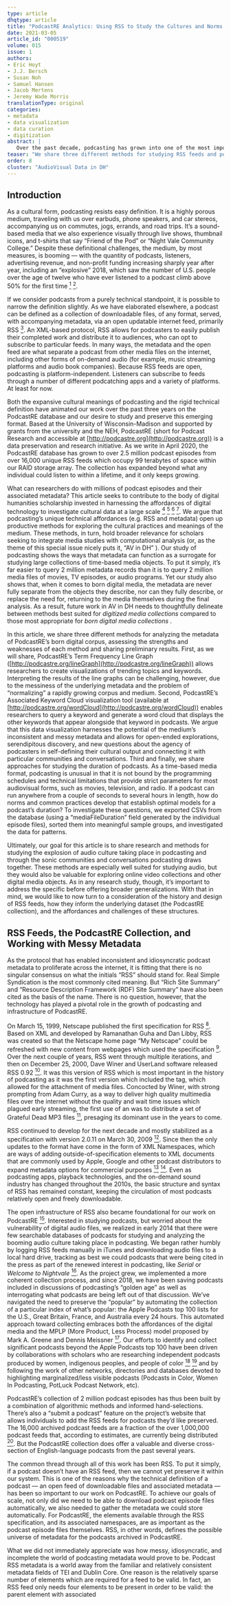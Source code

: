 ```yaml
---
type: article
dhqtype: article
title: "PodcastRE Analytics: Using RSS to Study the Cultures and Norms of Podcasting"
date: 2021-03-05
article_id: "000519"
volume: 015
issue: 1
authors:
- Eric Hoyt
- J.J. Bersch
- Susan Noh
- Samuel Hansen
- Jacob Mertens
- Jeremy Wade Morris
translationType: original
categories:
- metadata
- data visualization
- data curation
- digitization
abstract: |
   Over the past decade, podcasting has grown into one of the most important media forms in the world. This article argues that podcasting’s unique technical affordances — particularly RSS feeds and user-entered metadata — open up productive methods for exploring the cultural practices and meanings of the medium. We share three different methods for studying RSS feeds and podcast metadata: 1) visualizing how topics and keywords trend over time; 2) visualizing networks of commonly associated keywords entered by podcasters; and 3) analyzing norms and common practices for the duration of podcasts (as a time-based media format, podcasting is unusual in that it is not bound by the programming schedules and technical limitations that provide strict parameters for most audiovisual forms). The methods and preliminary results reveal how metadata can function as a surrogate for studying large collections of time-based media objects. Yet our study also shows that, when it comes to born digital media, the metadata are never fully separate from the objects they describe. We argue that future work in AV in DH needs to delineate between methods best suited for digitized media collections compared to those most appropriate for born digital media collections.
teaser: "We share three different methods for studying RSS feeds and podcast metadata: 1) visualizing how topics and keywords trend over time; 2) visualizing networks of common associated keywords entered by podcasters; and 3) analyzing norms and common practices for the duration of podcasts (as a time-based media format, podcasting is unusual in that it is not bound by the programming schedules and technical limitations that provide strict parameters for most audiovisual forms)."
order: 8
cluster: "AudioVisual Data in DH"
---
```

  
  

## Introduction
  
As a cultural form, podcasting resists easy definition. It is a highly porous medium, traveling with us over earbuds, phone speakers, and car stereos, accompanying us on commutes, jogs, errands, and road trips. It’s a sound-based media that we also experience visually through live shows, thumbnail icons, and t-shirts that say  “Friend of the Pod”  or  “Night Vale Community College.”  Despite these definitional challenges, the medium, by most measures, is booming — with the quantity of podcasts, listeners, advertising revenue, and non-profit funding increasing sharply year after year, including an  “explosive”  2018, which saw the number of U.S. people over the age of twelve who have ever listened to a podcast climb above 50% for the first time [^edison2019]  [^podnews2019].
  
If we consider podcasts from a purely technical standpoint, it is possible to narrow the definition slightly. As we have elaborated elsewhere, a podcast can be defined as a collection of downloadable files, of any format, served, with accompanying metadata, via an open updatable internet feed, primarily RSS [^hansen2020]. An XML-based protocol, RSS allows for podcasters to easily publish their completed work and distribute it to audiences, who can opt to subscribe to particular feeds. In many ways, the metadata and the open feed are what separate a podcast from other media files on the internet, including other forms of on-demand audio (for example, music streaming platforms and audio book companies). Because RSS feeds are open, podcasting is platform-independent. Listeners can subscribe to feeds through a number of different podcatching apps and a variety of platforms. At least for now.
  
Both the expansive cultural meanings of podcasting and the rigid technical definition have animated our work over the past three years on the PodcastRE database and our desire to study and preserve this emerging format. Based at the University of Wisconsin-Madison and supported by grants from the university and the NEH, PodcastRE (short for Podcast Research and accessible at [http://podcastre.org](http://podcastre.org)) is a data preservation and research initiative. As we write in April 2020, the PodcastRE database has grown to over 2.5 million podcast episodes from over 16,000 unique RSS feeds which occupy 99 terabytes of space within our RAID storage array. The collection has expanded beyond what any individual could listen to within a lifetime, and it only keeps growing.
  
What can researchers do with millions of podcast episodes and their associated metadata? This article seeks to contribute to the body of digital humanities scholarship invested in harnessing the affordances of digital technology to investigate cultural data at a large scale [^jockers2013]  [^underwood2019]  [^clement2016a]  [^clement2016b]. We argue that podcasting’s unique technical affordances (e.g. RSS and metadata) open up productive methods for exploring the cultural practices and meanings of the medium. These methods, in turn, hold broader relevance for scholars seeking to integrate media studies with computational analysis (or, as the theme of this special issue nicely puts it,  “AV in DH” ). Our study of podcasting shows the ways that metadata can function as a surrogate for studying large collections of time-based media objects. To put it simply, it’s far easier to query 2 million metadata records than it is to query 2 million media files of movies, TV episodes, or audio programs. Yet our study also shows that, when it comes to born digital media, the metadata are never fully separate from the objects they describe, nor can they fully describe, or replace the need for, returning to the media themselves during the final analysis. As a result, future work in AV in DH needs to thoughtfully delineate between methods best suited for  _digitized media collections_  compared to those most appropriate for  _born digital media collections_ .
  
In this article, we share three different methods for analyzing the metadata of PodcastRE’s born digital corpus, assessing the strengths and weaknesses of each method and sharing preliminary results. First, as we will share, PodcastRE’s Term Frequency Line Graph ([http://podcastre.org/lineGraph](http://podcastre.org/lineGraph)) allows researchers to create visualizations of trending topics and keywords. Interpreting the results of the line graphs can be challenging, however, due to the messiness of the underlying metadata and the problem of  “normalizing”  a rapidly growing corpus and medium. Second, PodcastRE’s Associated Keyword Cloud visualization tool (available at [http://podcastre.org/wordCloud](http://podcastre.org/wordCloud)) enables researchers to query a keyword and generate a word cloud that displays the other keywords that appear alongside that keyword in podcasts. We argue that this data visualization harnesses the potential of the medium’s inconsistent and messy metadata and allows for open-ended explorations, serendipitous discovery, and new questions about the agency of podcasters in self-defining their cultural output and connecting it with particular communities and conversations. Third and finally, we share approaches for studying the duration of podcasts. As a time-based media format, podcasting is unusual in that it is not bound by the programming schedules and technical limitations that provide strict parameters for most audiovisual forms, such as movies, television, and radio. If a podcast can run anywhere from a couple of seconds to several hours in length, how do norms and common practices develop that establish optimal models for a podcast’s duration? To investigate these questions, we exported CSVs from the database (using a  “mediaFileDuration”  field generated by the individual episode files), sorted them into meaningful sample groups, and investigated the data for patterns.
  
Ultimately, our goal for this article is to share research and methods for studying the explosion of audio culture taking place in podcasting and through the sonic communities and conversations podcasting draws together. These methods are especially well suited for studying audio, but they would also be valuable for exploring online video collections and other digital media objects. As in any research study, though, it’s important to address the specific before offering broader generalizations. With that in mind, we would like to now turn to a consideration of the history and design of RSS feeds, how they inform the underlying dataset (the PodcastRE collection), and the affordances and challenges of these structures.
  
  
  

## RSS Feeds, the PodcastRE Collection, and Working with Messy Metadata
  
As the protocol that has enabled inconsistent and idiosyncratic podcast metadata to proliferate across the internet, it is fitting that there is no singular consensus on what the initials  “RSS”  should stand for. Real Simple Syndication is the most commonly cited meaning. But  “Rich Site Summary”  and  “Resource Description Framework (RDF) Site Summary”  have also been cited as the basis of the name. There is no question, however, that the technology has played a pivotal role in the growth of podcasting and infrastructure of PodcastRE.
  
On March 15, 1999, Netscape published the first specification for RSS [^rss2019]. Based on XML and developed by Ramanathan Guha and Dan Libby, RSS was created so that the Netscape home page  “My Netscape”  could be refreshed with new content from webpages which used the specification [^hines1999]. Over the next couple of years, RSS went through multiple iterations, and then on December 25, 2000, Dave Winer and UserLand software released RSS 0.92 [^rss2019]. It was this version of RSS which is most important in the history of podcasting as it was the first version which included the <enclosure> tag, which allowed for the attachment of media files. Concocted by Winer, with strong prompting from Adam Curry, as a way to deliver high quality multimedia files over the internet without the quality and wait time issues which plagued early streaming, the first use of an <enclosure> was to distribute a set of Grateful Dead MP3 files [^winer2001], presaging its dominant use in the years to come.
  
RSS continued to develop for the next decade and mostly stabilized as a specification with version 2.0.11 on March 30, 2009 [^rss2019]. Since then the only updates to the format have come in the form of XML Namespaces, which are ways of adding outside-of-specification elements to XML documents that are commonly used by Apple, Google and other podcast distributors to expand metadata options for commercial purposes [^bray2009]  [^bergen2015]. Even as podcasting apps, playback technologies, and the on-demand sound industry has changed throughout the 2010s, the basic structure and syntax of RSS has remained constant, keeping the circulation of most podcasts relatively open and freely downloadable.
  
The open infrastructure of RSS also became foundational for our work on PodcastRE [^morris2019]. Interested in studying podcasts, but worried about the vulnerability of digital audio files, we realized in early 2014 that there were few searchable databases of podcasts for studying and analyzing the booming audio culture taking place in podcasting. We began rather humbly by logging RSS feeds manually in iTunes and downloading audio files to a local hard drive, tracking as best we could podcasts that were being cited in the press as part of the renewed interest in podcasting, like  _Serial_  or  _Welcome to Nightvale_   [^adams2015]. As the project grew, we implemented a more coherent collection process, and since 2018, we have been saving podcasts included in discussions of podcasting’s  “golden age”  as well as interrogating what podcasts are being left out of that discussion. We’ve navigated the need to preserve the  “popular”  by automating the collection of a particular index of what’s popular: the Apple Podcasts top 100 lists for the U.S., Great Britain, France, and Australia every 24 hours. This automated approach toward collecting embraces both the affordances of the digital media and the MPLP (More Product, Less Process) model proposed by Mark A. Greene and Dennis Meissner [^green2005]. Our efforts to identify and collect significant podcasts beyond the Apple Podcasts top 100 have been driven by collaborations with scholars who are researching independent podcasts produced by women, indigenous peoples, and people of color [^wang2020]  [^florini2017] and by following the work of other networks, directories and databases devoted to highlighting marginalized/less visible podcasts (Podcasts in Color, Women In Podcasting, PotLuck Podcast Network, etc).
  
PodcastRE’s collection of 2 million podcast episodes has thus been built by a combination of algorithmic methods and informed hand-selections. There’s also a  “submit a podcast”  feature on the project’s website that allows individuals to add the RSS feeds for podcasts they’d like preserved. The 16,000 archived podcast feeds are a fraction of the over 1,000,000 podcast feeds that, according to estimates, are currently being distributed [^podcast2020]. But the PodcastRE collection does offer a valuable and diverse cross-section of English-language podcasts from the past several years.
  
The common thread through all of this work has been RSS. To put it simply, if a podcast doesn’t have an RSS feed, then we cannot yet preserve it within our system. This is one of the reasons why the technical definition of a podcast — an open feed of downloadable files and associated metadata — has been so important to our work on PodcastRE. To achieve our goals of scale, not only did we need to be able to download podcast episode files automatically, we also needed to gather the metadata we could store automatically. For PodcastRE, the elements available through the RSS specification, and its associated namespaces, are as important as the podcast episode files themselves. RSS, in other words, defines the possible universe of metadata for the podcasts archived in PodcastRE.
  
What we did not immediately appreciate was how messy, idiosyncratic, and incomplete the world of podcasting metadata would prove to be. Podcast RSS metadata is a world away from the familiar and relatively consistent metadata fields of TEI and Dublin Core. One reason is the relatively sparse number of elements which are required for a feed to be valid. In fact, an RSS feed only needs four elements to be present in order to be valid: the <channel> parent element with associated <title>, <link>, and <description> elements. This would be a feed without content though as it would contain no <item>s [^winer2003]. Because authors fully manage their own RSS feeds, and the entry of the metadata into them, they are directly responsible for the depth and quality of the metadata. This aspect of podcast metadata cannot be stressed too highly. With the exception of a few elements like <googleplay:category> and <itunes:type>, there are almost no constraints on what podcast authors put into the various elements. Even fixed format elements like <pubDate>, which seems rather self explanatorily to mean the date on which a podcast episode was published into a feed, can end up being used by authors to mean something very different. For example, there are many <pubDate>s before 1950 in the metadata for  _The Reith Lectures_  podcast from the BBC, long before the term podcast was ever coined. Instead, the series uses <pubDate> to mean the day the lecture was originally given. RSS authors continue to have the authority to change anything they wish — including something as fundamental as the title of an episode, or even their whole podcast, at any time. Looking in PodcastRE, we see examples related to branding, as when  _Bookworm_  added their network and became  _KCRW's Bookworm_ ; or to SEO, as when  _Highest Self Podcast_  added some terms and turned into  _Highest Self Podcast: Modern Spirituality, Ayurveda, Conscious Entrepreneurship, Mind-Body Balance_ .
  
The inconsistent and incomplete metadata records created major challenges for our efforts to systematically preserve podcasts and make them easily searchable. We found it especially unfortunate that metadata fields that could have been revelatory for search faceting and social network analysis (fields such as <network>, <host>, and <contributor>) are not a part of any current podcast RSS specifications. Yet it was equally clear that authoritative approaches to metadata had their own problems and major blind spots. The inadequacies and biases of Library of Congress subject headings have received considerable attention within the discipline of information studies. For example, Juliet L. Hardesty [^hardesty2019] has argued that the subject headings generally take the primacy of white men as a default;  “Robert Frost”  is cataloged under  “Poets, American”  without reference to gender or race, whereas Maya Angelou is listed under subjects including  “African American women authors”  and  “African American authors.”  The catalogers, in these cases, are applying a schema that upholds a white patriarchal worldview and minimizes both the needs of users and the ways in which creators and subjects would choose to define themselves.
  
In contrast, podcast creators have a tremendous amount of agency in how they define themselves and attempt to connect with users (i.e. listeners and audiences). When the creators of the PHX podcast entered the keywords  “podsincolor”  and  “women of color”  within their RSS feed, they actively chose to present themselves this way and place their work within a larger network of podcasts produced by people of color. The flexibility that characterizes metadata practices prove to be critical for marginalized podcasters in forming community, as they seek to carve out space for themselves within media production practices and platforms that consistently privilege hegemonic whiteness, accepted paradigms of masculinity, and heteronormativity. While this does not necessarily mean that self-policing within metadata production does not happen as a result of the asymmetrical power dynamics between platform and creator, it does still provide yet another avenue in which marginalized communities can stand in opposition to the individualistic neoliberal ideologies that undergird contemporary user-driven media production [^hogan2008]  [^florini2017]. It is critical to note, however, that the non-uniformity of metadata production yields ambivalent practices, both where innovative podcasters can resist the influence of various dominant ideologies, while others use this space to reinforce their centrality simultaneously.
  
For example, there are also many instances of podcasters stuffing their RSS with keywords in order to make them prominent within content aggregators and  “podcatchers.”  The internet abounds with advice and speculations for search engine optimization and strategies that can be utilized in order to gain attention to one’s content, such as the optimal number of keywords, the kinds of thumbnail images that should be connected to content, and more [^crowe2019]  [^podcast2015]. The opaque nature of how Apple Podcasts organizes its search results impacts the manner in which metadata is written, and this influences the ways that podcast creators self-define their own content. The dominating influence of Apple Podcasts categories can be observed by the fact that within the entirety of the PodcastRE database, the most used keywords lists are dominated by terms that are outlined either fully or in part by Apple Podcasts genre specifications. For example, with the exception of the words,  “podcast”  and  “radio,”  the top fifteen keywords for the podcast classification (the entire podcast series) terms all cohere to various genre classifications within Apple Podcasts. Similar patterns can be seen for the episodic classification where, with the exception of  “Talk Radio,”    “Podcast”  and a blank space/uncategorized, the top ten keywords reflect Apple Podcasts categories. The large amount of uncategorized keyword terms may gesture towards the fact that after 2013, the keywords metadata field became deprecated, meaning that it no longer affected the output of Apple Podcasts’ search engine algorithms ([https://support.libsyn.com/kb/the-rss-feed/](https://support.libsyn.com/kb/the-rss-feed/)). After this discovery, many podcasters may have forgone the labor of adding keywords, as the fields that most influence search engine optimization are now the title, author, and description tags.
  
Even though Apple Podcasts deprecated keywords within its search algorithm, we became excited about the role keywords could play for our work on PodcastRE. What sort of data visualizations and discoveries might be possible by harnessing RSS metadata at scale? Ultimately, we built two data visualizations for the site. Perhaps not surprisingly, the more successful of the two was the one that most embraced the idiosyncratic, messy, and user-created nature of RSS.
  
  
  

## Graphing Metadata Term Frequency Across Time
  
How do keywords and other fields used to describe podcasts change over time? Could tracking these changes prove useful for spotting trending topics within the podcasting ecosystem? To explore these questions, we created PodcastRE’s Term Frequency Line Graph (publicly available at [https://podcastre.org/lineGraph](https://podcastre.org/lineGraph)), which tracks the frequency across time that any word or phrase within the metadata appears. The fields searched include the title, creator, synopses, and keywords. A visualization graphing the term  “money”  within PodcastRE is displayed below. If a user clicks on any point within the graph, their browser opens up a new tab displaying all of the matching podcast episodes from that month or year that contain a matching search term.
  
The Term Frequency Line Graph searches metadata included within individual podcast episodes and across the entire feeds (for example, while  “NBA”  may be a keyword that describes a podcast feed as a whole,  “China”  may be a keyword that describes a topic discussed within one episode of the podcast). By default, the X-axis of the graph is divided by years; however, users can toggle to a monthly scale. This allows for researchers to see when certain topics or keyword phrases spike on a seasonal cycle (for example,  “baseball”  consistently has an uptick during the playoffs every October) versus more macro-scale trends that rise and fall over a period of years.
  
{{< figure src="resources/images/figure01.png" caption="Term Frequency Line graph of “money” , tracked over time, within PodcastRE's corpus. Tool is available at [http://podcastre.org/lineGraph](http://podcastre.org/lineGraph)." alt=""  >}}

  
When researchers use the Term Frequency Line Graph to look for trends across a span of years, however, they quickly encounter an interpretive challenge: almost any term they search will appear to dramatically increase in 2017 and 2018. This is because the PodcastRE collection grew exponentially over those two years, a result of the growth in the podcasting ecosystem as a whole and our own curatorial decision to automatically preserve any feed that appears on the Apple Podcasts Top 100 chart in the U.S., U.K., Australia, or France. While we give users the ability to  “normalize”  the graph results (which employs an equation to account for the larger number of podcasts from some years compared than others), we know this feature has its limits. What does it mean to  “normalize”  the number of podcasts during a period in which the medium is rapidly evolving?
  
We have tried to address this interpretive challenge through a  “Rate of Episodes Added”  button, which provides contextualization in regard to the database itself. By showing how many episodes are added per year, users can see how the rate of growth in the database can affect the numbers that are being shown for any query’s term frequency. Additionally, the  “Area Graph”  button transforms the data into a stacked graph, which allows for comparisons across multiple queries at particular moments in time and reminds users that the graphs are malleable and dynamic. Finally, the user can move to a more granular level at any point by clicking on a point in the graph, allowing them to investigate the actual podcast feeds and episodes that appear as abstractions within the graph. Users can save the data to a CSV file, a JPG, PNG or SVG vector image, so that this data can be applied to a variety of presentational contexts.
  
In many ways, PodcastRE’s Term Frequency Line Graph exemplifies the limitations digital humanists are likely to encounter when applying data visualizations built for  _digitized text collections_  to  _born-digital media collections_ . We modeled the user-experience and technological framework of PodcastRE’s Term Frequency Line Graph on that of the Arclight app ([http://projectarclight.org](http://projectarclight.org)), which searches the 2.5 million page corpus of the Media History Digital Library (MHDL) [^hoyt2016]. The MHDL is composed of books and magazines pertaining to the histories of film, broadcasting, and recorded sound from 1915 to 1960, which is an especially robust period for the searching of named entities (such as people, film titles, or radio station call letters). Additionally, the normalization function for Arclight graphs works quite well (the most represented year of 1915-1960 is only double in size of the least represented year, avoiding PodcastRE’s challenge of grappling with exponential growth). Normalized searches for the names of movie stars, for example, generally map onto the arcs of their popularity and/or notoriety, sometimes, though not always, with surprising results. Data visualizations built for searching entities within large corpora of digitized texts are less adept at producing immediately legible results for searching the metadata keywords of a rapidly growing born-digital medium. What would it mean to design a data visualization tool that embraced the messiness of born-digital objects and their metadata, rather than trying to smooth them out?
  
  
  

## Associated Keyword Word Cloud
  
In developing PodcastRE’s Associated Keyword Word Cloud, we sought to harness and foreground the specificities and idiosyncrasies of born digital media collections. This data visualization takes the keywords that podcasters entered to describe their work and puts them into conversation with other podcasters’ keywords. A specific example is helpful for understanding how it works.
  
Using the keyword  “money” , in a search conducted in the fall of 2019, we found the term appeared in the metadata of 68,619 podcast episodes saved within PodcastRE, collected from 587 discrete RSS feeds. The other keywords that appear most frequently along with  “money”  in podcast metadata are visualized below (see [Figure 2](#figure02)). This visualization includes predictable matches within the popular financial self-help genre (e.g.  “wealth,”    “business,”    “entrepreneur” ), as well as meaningful intersections that lay outside financially-oriented podcasts (e.g.  “spirituality,”    “Relationships & Sex,”    “Fear” ). When a user clicks on the keyword value in the cloud, the user is immediately transferred to the PodcastRE database interface, where it shows all of the podcasts that used these paired keyword values. [Figure 3](#figure03) reveals the results of the podcasts that contain both the keywords  “money”  and  “spirituality.”  The process promotes serendipitous discovery and may lead the researcher toward encounters they hadn’t anticipated. For example, modern witchcraft is better represented in the podcasts with  “money”  and  “spirituality”  as keywords than most traditional forms of organized religion.
  
{{< figure src="resources/images/figure02.png" caption="Word cloud for the query, “money,” on the “All Keywords” category. Taken using the Associated Keyword Cloud visualization tool at [http://podcastre.org/wordCloud](http://podcastre.org/wordCloud)." alt=""  >}}

  
{{< figure src="resources/images/figure03.png" caption="Screen shot of the results page for podcast episodes containing the keywords “money” and “spirituality.”" alt=""  >}}

  
The Associated Keyword Cloud visualization was built through connecting together multiple open source technologies. Like the Term Frequency Line Graph, the Associated Keyword Word Cloud uses the Highcharts Javascript library to animate the visualization. To retrieve the information it needs, we query the keyword metadata facet within PodcastRE’s Solr search index, and we return and store them as key value pairs, with the number of podcasts that maintain both the queried keyword and the additional keyword (the hit count) next to the particular word. For example, if a user queries the word  “love”  within the database, a potential key value pair that would appear would be  “[ relationships , 163],”  where  “relationships”  would be the associated keyword for  “love,”  and the  “163”  stands for how many times this keyword was added alongside the word  “love.”  The results are sorted through keywords that have the most hits down to the associated keywords that have the least hits. By targeting this metadata keyword field and assigning the  “weight”  of a word to be the number that is assigned to the hit count of the key value pair, we were able to visually represent which keywords were paired most often with the queried word, by making the word with the heaviest  “weight,”  the largest in the word cloud. Because certain topics have a range of associated keywords that spanned hundreds of words, we limited the number of keywords that can be shown on the word cloud to a maximum of 200 words. While this decision may hinder researchers from getting the full range of associated keywords, this limitation was imposed to ensure readability on the visualization. Two hundred words seemed like a reasonable count in order for researchers to gain a sense of the wide range of relational topics that podcasters were dealing with, and simultaneously allow the visualizations to be effective in showing which keywords were the most actively engaged with.
  
There are two options on the Associated Keyword Word Cloud interface that aid in isolating whether the keywords shown are related to podcasts in their entirety or exclusive to certain episodes. Additionally, if users want a merging of these two levels of metadata, they can search across both podcast and episode keywords by using the  “All Keywords”  option. In this manner, for podcasts that may deal with a wide range of topics, such as news or current events podcasts, there can be a closer examination on a micro episodic level of what kinds of keywords are used to define certain topical content. Often, the keywords that are used to describe podcasts are not uniformly applied to define episodes, so providing these two levels of analytical range gives researchers more flexibility in the kinds of questions they can ask using PodcastRE.
  
All attempts to interpret the Associated Keyword Word Clouds ultimately lead back to reflecting on the practices, norms, aspirations, and communities of the podcasters themselves.
  
As discussed earlier, keywords allow content creators to define their work to listeners and podcatcher applications. They are a space of creator agency, where podcast producers deploy keywords to create networks of ambient affiliation with other podcasts and subject matter. By making one of PodcastRE’s database visualization tools intimately connected to these creator-defined keywords and their relationships to other keywords, we provide an alternative mode of discoverability apart from the algorithms that govern commercial aggregators such as Apple Podcasts. In this manner, PodcastRE hopes to provide a different approach that foregrounds creator agency and their interactions with their own metadata through the digital archive’s organization, particularly with these metadata visualizations.
  
  
  

## Studying the Durations of Podcasts
  
The Term Frequency Line Graph and Associated Keyword Word Cloud can both be effectively applied toward exploratory research and achieving serendipitous discoveries. But we also wanted to use PodcastRE and the  “mediaDuration”  field to examine a more focused question. What patterns can we notice about the duration of podcasts, and what can they tell us about practitioner norms and assumptions of what makes for a good length of a podcast? Unlike most other AV forms — movies, television, and radio — podcasts are a time-based medium that are not constrained by programming schedules (broadcast schedules, movie theater showtimes) and technical limitations (reels of film and tape). If a podcast could run anywhere from a couple of seconds to several hours in length, how do norms and common practices develop around perceived ideas of a podcast’s optimal duration? We realized that metadata could help us answer this question.
  
In this section, then, we propose and share two approaches to studying podcast duration. First, we consider how duration analysis might clarify the differences between two programs of the same specification classification, in this case two popular daily programs from  _The New York Times_  and  _NPR_ , using data gathered from episodes ranging from the former’s launch in early 2017 to an end point of April 2018. Second, we conduct an investigation of a much larger scale, analyzing large rosters of programs to juxtapose duration across networks and genres. Our case studies here are the comedic programs of Earwolf and the comparably more serious fare of Gimlet Media, using data gathered from episodes ranging from 2009 until early 2018. In both of these cases, the statistics were gathered by first running an SQL query on the PodcastRE database, then exporting metadata for all of the episodes into a .csv file, and finally finding averages, medians, and other numbers using Microsoft Excel. All of these approaches required us to assemble subsets of data from within the PodcastRE collection (and the .csv files), rather than treating the entire collection as a dataset.[^1]  The genre and network categories that we ourselves added to the spreadsheets opened the data up for more meaningful analysis, especially when paired with the duration metadata provided by the RSS feeds.
  
Our first approach to studying duration explored what has become one of the most popular contemporary podcast formats: the daily news program. How long should a daily news podcast take to consume? When  _The New York Times_  launched  _The Daily_  in February of 2017, host Michael Barbaro described the fledgling program thusly:  “This is how the news should sound. Fifteen minutes a day, five days a week. It isn’t quite a podcast — although you can listen wherever you listen to podcasts. It isn’t quite the radio — although the mechanics are largely the same. It isn’t quite the newspaper — although we’ll be drawing heavily on the journalism that powers The New York Times”   [^barbaro2017]. Though Barbaro pegged the program as difficult to explain, it was a nearly immediate hit, gaining over five million monthly listeners by July of 2018 [^jerde2018]. As Barbaro told  _Vanity Fair_  that same month,  “When we started the show, we had many goals… We didn’t realize we were going to make money that was actually going to get pumped back into the company”   [^pompeo2018]. Yet as is often the case, success breeds imitators and competitors, and  _The Daily_  witnessed the rise of its biggest challenger in June of 2017 when NPR launched  _Up First_ , a daily  “10-minute morning news podcast”  that is  “designed with digital listeners in mind but will also serve as a preview of the news stories that will be treated in depth on public radio stations across the country throughout the day”   [^up2017]. That program was also a swift triumph, and as of October 2018, both  _The Daily_  and  _Up First_  sat comfortably in the top five most popular podcasts according to Podtrac’s rankings: the former tailed behind only  _Serial_ , while the latter occupies the fifth spot [^podtrac2018].
  
Episode duration has been a central selling point for each of the two podcasts. As seen above, both of the series’ launch press releases mention episode length. Descriptions of the programs on their official websites also focus on duration.  _Up First_  has remained consistent in its advertised average runtime:  “NPR’s  _Up First_  is the news you need to start your day. The biggest stories and ideas — from politics to pop culture — in 10 minutes”   [^up2018].  _The Daily_ , meanwhile, has added five minutes to its initial announcement:  “This is how the news should sound. Twenty minutes a day, five days a week, hosted by Michael Barbaro and powered by New York Times journalism”   [^nyt2018]. The programs are, essentially, two different approaches to the morning commute:  _Up First_ ’s proposed shorter length seems guaranteed to slot into almost any daily trip to work, while  _The Daily_ ’s longer runtime requires either a lengthy commute, multiple listening sessions, or even perhaps the utilization of 1.5x or 2x speed playback options. Such duration decisions are complimented by storytelling approaches:  _Up First_ ’s short length is matched with a  “greatest hits”  style compilation of short stories, while  _The Daily_ ’s relatively lengthier duration is primarily spent on the discussion of a single story. In theory, then, the former aims to quickly provide its listeners with headline-style blurbs about the day’s biggest stories, while the latter seeks to exhaustively cover a single topic.
  
Such temporal differences are roughly borne out by the metadata found in PodcastRE’s database, although the story is more complicated than the descriptions of the series imply.  _The Daily_  (mean duration of 22:51, median duration of 22:12) runs nearly ten minutes longer than  _Up First_  (mean duration of 13:33, median duration of 13:17), with both programs on average running a few minutes longer than their advertised lengths. The differences between the two series is much starker when considering the range in podcast durations, as  _Up First_  is relatively consistent in episode duration (shortest episode of 11:01 and longest episode of 17:46 for a range of 6:45) while  _The Daily_  varies widely between episodes (shortest episode of 13:00 and longest episode of 41:23 for a range of 28:23). These durational differences align neatly with the programs’ content choices (i.e. multiple headlines vs. single story focus), though they provide critical additional clarifications. While both  _Up First_  and  _The Daily_  release episodes each weekday morning, the former’s tight range and shorter length ties it more closely to its proposed function as morning commute listening, while the latter’s wider range and extended runtime emphasizes delivering a full story adequately. Since podcasts do not have the same durational constraints of broadcast media, these choices in runtime are clear aesthetic and storytelling decisions – yet given the evolutionary radio approach of NPR’s daily podcast and  _The New York Times_ ’s commitment to the news story, these decisions are not completely detached from their companies’ original mediums.
  
On a larger scale, podcast duration analysis can point towards divergent approaches by podcast networks and in certain genres. As an example, we conducted an analysis of thirty Earwolf programs[^2]  and nineteen Gimlet Media programs.[^3]  The former describes itself as  “the leading comedy podcast network devoted to creating the best, funniest, and most entertaining podcast shows in existence”   [^earwolf2018]. Gimlet Media specializes in more  “serious”  fare, characterizing itself as  “the award-winning narrative podcasting company that aims to help listeners better understand the world and each other”   [^gimlet2018]. Though both companies employ personnel who have worked or continue to work in other mediums, Earwolf and Gimlet distinguish themselves from other major podcast networks such as  _NPR_ ,  _iHeartRadio_ , and  _WNYC Studios_  through their podcast nativism: both companies began as strictly podcast-focused networks rather than emerging within older media companies.
  
Perhaps as a result, the two networks have markedly different approaches towards podcast episode length. Of the 30 surveyed Earwolf programs, 3 have average runtimes between 0-20 minutes, 4 have average runtimes between 20-40 minutes, 6 have average runtimes between 40-60 minutes, 10 have average runtimes between 60-80 minutes, 3 have average runtimes between 80-100 minutes, 3 have average runtimes between 100-120 minutes, and 1 has an average runtime between 120-140 minutes (See [Figure 4](#figure04)). This means that over half of the surveyed programs have average episode durations over an hour, with programs ranging from  _Eardrop_ ’s average runtime of 3:17 and  _Never Not Funny_ ’s average runtime of 2:05:33. The shortest single episode was a 38-second  _Eardrop_  episode, while the longest individual episode was a  _Comedy Bang! Bang!_  that lasted 3:19:02. Earwolf’s individual shows also frequently feature drastic ranges in shortest and longest duration:  _Hollywood Handbook_ , for instance, has a range of 1:53:27 between its shortest and longest episodes, while  _Comedy Bang! Bang!_ ’s range is 2:39:06.
  
{{< figure src="resources/images/figure04.png" caption="Average durations of 30 surveyed Earwolf programs." alt=""  >}}

  
Gimlet, on the other hand, is much more consistent in its runtimes across series, though there is still variation between individual episodes. Of the 19 surveyed programs, only 1 had an average runtime between 0-20 minutes, and that program ( _Chompers_ ) serves a specific and brief function: children are meant to listen to the series as they brush their teeth. 2 of the series had an average runtime between 40-60 minutes, though both of those shows ( _Twice Removed_  and  _Mystery Show_ ) are no longer producing episodes. The other 17 series, then, had average run times between 20-40 minutes, aligning Gimlet’s roster with conventional advice on podcast episode length.[^4]  While individual episodes still varied quite a bit ( _Reply All_ , for instance, had a range of 1:35:29 between its shortest and longest episodes, while  _Mogul_  had a range of 1:16:17), these ranges were still much smaller than the largest Earwolf ranges.
  
{{< figure src="resources/images/figure05.png" caption="Average durations of 19 surveyed Gimlet programs." alt=""  >}}

  
The relative homogenization of Gimlet Media podcast duration, then, stands in stark contrast to the diverse podcast lengths of Earwolf. Every Gimlet Media podcast had an average run time under an hour, and 84.2% of the shows surveyed had average runtimes between 20-40 minutes. 56.7% of the Earwolf podcasts analyzed, meanwhile, had average runtimes over an hour long, and 76.7% of Earwolf’s podcasts had average runtimes over 40 minutes long — in other words, over three-quarters of Earwolf’s shows ran longer on average than Gimlet’s  “sweet spot.”  Individual episode lengths varied in each of the networks’ programs, but Gimlet’s programs featured smaller ranges than the large variation found in many of Earwolf’s programs. Such differences may be the result of institutional decisions, generic divergences, or series lengths. Whatever the cause, however, Earwolf and Gimlet serve as evidence that podcast networks can have wildly divergent approaches towards episode duration, and that studying duration can lead us to insights about genre conventions, production values and more.
  
On a recent episode of the  _Start Up_  podcast, the show’s host, and Gimlet CEO, Alex Blumberg was reflecting on his decision to sell Gimlet media to Spotify. He noted that Gimlet’s gambit to standardize the production of highly edited and tightly produced 'quality’ podcasts (that often followed very specific duration and other editorial decisions) had turned out to be a financially unfeasible strategy that was losing ground to cheaper and more popular chat cast style podcasts (where duration and other attributes are more flexible given the lower costs involved for editing and polishing the finished piece). His comments are a reminder that, despite the format’s substantial growth in the last two decades, there are still many lingering questions about the forms, conventions and economics of podcasting. We believe it is especially crucial during this time of flux, before podcasting stabilizes like so many other media have, to study the different approaches podcasters of all types are taking as they experiment with this emerging sonic format. Although duration numbers seem like relatively innocuous or descriptive metadata, the research from PodcastRE suggests they reveal historical relationships between new and old media formats, industrial and economic assumptions about  “ideal”  formats, and generic conventions that shape both amateur and professional podcasts.
  
  
  

## Conclusion
  
Our work on PodcastRE has aimed to provide tools and data that account for podcasting’s complexity as a cultural form while simultaneously taking advantage of its unique technical affordances. The centering of RSS metadata and what can be mined from it through advanced search, graphing keywords over time, or visualizing word clouds of associated keywords has helped us facilitate the automated collection of a significant corpus of podcasts from a crucial period in the format’s emergence. It has also facilitated novel, fine-grained exploration of specific file characteristics as well, like duration metrics, across a variety of genres and shows.
  
The reliance on RSS, however, has also forced us to confront the messiness and intricacies of a born digital object whose metadata and descriptive features are dynamic and podcaster generated. Podcasting’s relatively open and accessible origins have helped create a vibrant environment for web-based audio – one that includes the scores of podcasts available and the multiplicity of voices behind them, but also the numerous apps, aggregator sites and distribution technologies that have emerged to support podcasting’s rise. RSS and XML have not only been important to our work on PodcastRE, but to podcasting more broadly, and to the agency and control it has provided podcasters for defining their work on their own terms as well as for listeners in terms of defining their listening practices. Recently, there have been a number of attempts to move away from the more open and accessible versions of podcasting, to more closed and profitable models (e.g. exclusive shows tied to one platform, like Spotify, or subscription-based services like Luminary). While these options may make podcasting more user-friendly and convenient, or may offer podcasters more options for monetizing their work, they also make podcasts more platform-dependent, less analyzable, and less open to research.  
  
The centrality of RSS to both podcasting and PodcastRE has been a theme throughout this article. We believe our methods and findings, however, hold relevance for beyond scholars researching other topics at the intersection of media studies and DH. As this study has shown, metadata records can serve as surrogates for studying large collections of time-based media objects, allowing researchers to query the durations of millions of media objects in a fraction of the time it would take to ingest and analyze transcoded media files. Yet our work has also shown that, when it comes to born digital media, the metadata are never fully separate from the objects they describe, nor are they fully capable of replacing close listening and other media studies methods. There is a need to delineate between methods best suited for  _digitized media collections_  compared to those most appropriate for  _born digital media collections_  and for devising strategies to blend AV and DH methods. By making these distinctions, we can better apply DH to AV and identify change and continuity, at a large scale, across media history.
  
  
[^1]: It should be noted that the ability to obtain duration data is not currently available to front-end users of the PodcastRE site.
[^2]:  _Affirmation Nation_ ,  _Analyze Phish_ ,  _Andy Daly Podcast Pilot Project_ ,  _The Apple Sisters_ ,  _Bitch Sesh_ ,  _Comedy Bang! Bang!_ ,  _Eardrop_ ,  _Earwolf Challenge_ ,  _Fogelnest Files_ ,  _Glitter in the Garbage_ ,  _Hard Nation_ ,  _Hello From The Magic Tavern_ ,  _Hollywood Handbook_ ,  _How Did This Get Made_ ,  _Improv4Humans_ ,  _Kevin Pollak’s Chat Show_ ,  _Mike Detective_ ,  _Never Not Funny_ ,  _Off Book_ ,  _Professor Blastoff_ ,  _Rafflecast_ ,  _Ronna and Beverly_ ,  _Spontaneanation_ ,  _Throwing Shade_ ,  _Topics_ ,  _Totally Laime_ ,  _U Talkin’ U2 2 Me_ ,  _Who Charted_ ,  _With Special Guest Lauren Lapkus_ , and  _Womp It Up!_ 
[^3]:  _Chompers_ ,  _Crimetown_ ,  _Every Little Thing_ ,  _The Habitat_ ,  _Heavyweight_ ,  _Homecoming_ ,  _Mogul_ ,  _Mystery Show_ ,  _The Nod_ ,  _The Pitch_ ,  _Reply All_ ,  _Sampler_ ,  _Sandra_ ,  _Science Vs._ ,  _StartUp_ ,  _Surprisingly Awesome_ ,  _Twice Removed_ ,  _Uncivil_ , and  _Undone_ .
[^4]: Though most blogs on the subject recommend tying duration to whatever length your content demands, they also routinely recommend shorter average durations, with  _We Edit Podcasts_ , for instance, writing,  “it is possible to become successful with a longer show, but in general, the 22 minute rule trumps all”   [^we2016].  
[^adams2015]: Adams, D.  “After 'Serial,’ Sponsors Pour Money into Podcasts,”    _The Boston Globe_  (2015): [https://www.bostonglobe.com/business/2015/02/13/after-serial-sponsors-pour-money-into-podcasts/OKAzhUWtqCHQbl3IuEIiBN/story.html](https://www.bostonglobe.com/business/2015/02/13/after-serial-sponsors-pour-money-into-podcasts/OKAzhUWtqCHQbl3IuEIiBN/story.html), accessed November 26, 2019.  
[^barbaro2017]: Barbaro, M.  “Get Ready for The Daily, Your Audio News Report,”    _The New York Times_  (2017): [https://www.nytimes.com/2017/01/30/podcasts/the-daily-get-ready-for-the-daily-your-audio-news-report.html](https://www.nytimes.com/2017/01/30/podcasts/the-daily-get-ready-for-the-daily-your-audio-news-report.html), accessed November 30, 2018.  
[^bergen2015]: Bergen, M.  “Google Brings Podcasting to Play Music, Swinging at Apple’s Dominance,”  Recode (2015).  
[^recode.net]: Recode.net, [https://www.recode.net/2015/10/27/11620066/google-brings-podcasting-to-playmusic-swinging-at-apples-dominance](https://www.recode.net/2015/10/27/11620066/google-brings-podcasting-to-playmusic-swinging-at-apples-dominance), accessed February 23, 2019.  
[^bray2009]: Bray, T., Hollander, D., Layman, A., Tobin, R., & Thompson, H. S.  “Namespaces in XML 1.0 (Third Edition),”  W3 (2009): [https://www.w3.org/TR/xml-names/](https://www.w3.org/TR/xml-names/), accessed February 23, 2019.  
[^clement2016a]: Clement, T. E.  “Towards a Rationale of Audio-Text”    _Digital Humanities Quarterly_ , 10.2 (2016).  
[^clement2016b]: Clement, T. E.  “When Texts of Study Are Audio Files: Digital Tools for Sound Studies in DH.”  In S. Schreibman, R. Siemens, and J. Unsworth (eds),  _A New Companion to Digital Humanities_ , Chichester ; Malden, MA: John Wiley & Sons, Ltd., Chichester (2016): 348-57.  
[^crowe2019]: Crowe, Anne.  “101 Quick & Actionable SEO Tips That Are HUGE.”    _Search Engine Journal._  October 21, 2017. [https://www.searchenginejournal.com/101-quick-seo-tips/180563/](https://www.searchenginejournal.com/101-quick-seo-tips/180563/).  
[^earwolf2018]: Earwolf,  “About Earwolf,”  Earwolf (2018): [https://www.earwolf.com/about/](https://www.earwolf.com/about/), accessed November 30, 2018.  
[^edison2019]: Edison Research,  “The Infinite Dial 2019,”  Edison Research (2019): [https://www.edisonresearch.com/infinite-dial-2019/](https://www.edisonresearch.com/infinite-dial-2019/).  
[^florini2017]: Florini, S.  “This Week in Blackness, the George Zimmerman acquittal, and the production of a networked collective identity.”    _New Media & Society_  19.3 (2017): 439-454.  
[^florini2020]: Florini, S. and Barner, B.  “'I’m Trying to Be the Rap Oprah’: Combat Jack and the History of the Loudspeaker Network.”  In J.W. Morris and E. Hoyt (eds),  _Saving New Sounds: Dispatches from the PodcastRE Project_ , University of Michigan Press, Ann Arbor (forthcoming 2020).  
[^gimlet2018]: Gimlet Media,  “About,”  Gimlet Media (2018): [https://www.gimletmedia.com/about](https://www.gimletmedia.com/about), accessed November 30, 2018.  
[^green2005]: Greene, M. and Meissner, D.  “More Product, Less Process: Revamping Traditional Archival Processing,”    _The American Archivist_ , 68.2 (2005): 208–63.  
[^hansen2020]: Hansen, S.  “The Feed is the Thing: How RSS Defined PodcastRE and Why Podcasts May Need to Move On.”  In J.W. Morris and E. Hoyt (eds),  _Saving New Sounds: Dispatches from the PodcastRE Project_ , University of Michigan Press, Ann Arbor (forthcoming 2020).  
[^hardesty2019]: Hardesty, J.  “Bias and Inclusivity in Metadata: Awareness and Approaches” . Indiana University Digital Collection Services.  
[^hines1999]: Hines, M.  “Netscape Broadens Portal Content Strategy,”  Newsbytes. (1999): [http://link.galegroup.com/apps/doc/A54120248/ITOF?u=umuser&sid=ITOF&xid=377f45](http://link.galegroup.com/apps/doc/A54120248/ITOF?u=umuser&sid=ITOF&xid=377f45).  
[^hogan2008]: Hogan, M.  “Dykes on Mykes: Podcasting and the Activist Archive.”    _TOPIA: Canadian Journal of Cultural Studies_  20 (2008): 199-215.  
[^hoyt2016]: Hoyt, E., Hughes, K., and Acland, C.R.  “A Guide to the Arclight Guidebook.”  In C.R. Acland and E. Hoyt (eds),  _The Arclight Guidebook to Media History and the Digital Humanities_ , REFRAME/Project, Falmer (2016): pp. 1-29.  
[^jerde2018]: Jerde, S.  “How NYT’s The Daily Grew to 5 Million Monthly Listeners and Became a Breakout Star,”  Ad Week (2018): [https://www.adweek.com/digital/how-nyts-the-daily-grew-to-5-million-monthly-listeners-and-became-a-breakout-star/](https://www.adweek.com/digital/how-nyts-the-daily-grew-to-5-million-monthly-listeners-and-became-a-breakout-star/), accessed November 30, 2018.  
[^jockers2013]: Jockers, M. L.  _Macroanalysis: Digital methods and literary history_ . University of Illinois Press, Champaign (2013).  
[^morris2019]: Morris, J. W., Hansen, S., & Hoyt, E.  “The PodcastRE Project: Curating and Preserving Podcasts (and Their Data)”    _Journal of Radio & Audio Media_ , 26.1 (2019).  
[^podcast2020]: Podcast Insights.  “2020 Podcast Stats & Facts (New Research From Apr 2020),”  Podcast Insights: [https://www.podcastinsights.com/podcast-statistics/](https://www.podcastinsights.com/podcast-statistics/)  
[^podcast2015]: .  “10 SEO Tips For Your Podcast.”  Podcast Motor. September 22, 2015. [https://www.podcastmotor.com/seo-tips-podcast/](https://www.podcastmotor.com/seo-tips-podcast/).  
[^podnews2019]: PodNews.  “The Total Number of Available Podcasts Is Now 700,000,”  PodNews (2019): [https://podnews.net/update/700000](https://podnews.net/update/700000).  
[^podtrac2018]: Podtrac,  “Podcast Industry Audience Rankings,”  Podtrac (2018): [http://analytics.podtrac.com/industry-rankings/](http://analytics.podtrac.com/industry-rankings/), accessed November 30, 2018.  
[^pompeo2018]: Pompeo, J.  “'We Didn’t Expect to Make Money’: How  _The Daily_ ’s Michael Barbaro Unexpectedly Became the Ira Glass of  _The New York Times_ ,”    _Vanity Fair_  (2018): [https://www.vanityfair.com/news/2018/07/how-the-daily-michael-barbaro-became-the-ira-glass-of-new-york-times](https://www.vanityfair.com/news/2018/07/how-the-daily-michael-barbaro-became-the-ira-glass-of-new-york-times), accessed November 30, 2018.  
[^rss2019]: RSS Advisory Board.  “RSS History.”  RSS Board (n.d.): [http://www.rssboard.org/rss-history](http://www.rssboard.org/rss-history), accessed February 23, 2019.  
[^nyt2018]:  “The Daily,”    _The New York Times_  (2018): [https://www.nytimes.com/column/the-daily](https://www.nytimes.com/column/the-daily), accessed November 30, 2018.  
[^underwood2019]: Underwood, T.  _Distant Horizons: Digital Evidence and Literary Change_ . University of Chicago Press, Chicago (2019).  
[^up2017]:  “Up First: The Essential Morning News Podcast From NPR,”    _NPR_  (2017): [https://www.npr.org/about-npr/522211062/up-first-the-essential-morning-news-podcast-from-npr](https://www.npr.org/about-npr/522211062/up-first-the-essential-morning-news-podcast-from-npr), accessed November 30, 2018.  
[^up2018]:  “Up First,”    _NPR_  (2018): [https://www.npr.org/podcasts/510318/up-first](https://www.npr.org/podcasts/510318/up-first), accessed November 30, 2018.  
[^wang2020]: Wang, J. H.  “The Perils of Ladycasting: Podcasting, Gender, and Alternative Production Cultures.”  In J.W. Morris and E. Hoyt (eds),  _Saving New Sounds: Dispatches from the PodcastRE Project_ , University of Michigan Press, Ann Arbor (forthcoming 2020).  
[^we2016]: We Edit Podcasts,  “What Is the Optimal Length for a Podcast?”  We Edit Podcasts (2016): [https://www.weeditpodcasts.com/what-is-the-optimal-length-for-a-podcast/n](https://www.weeditpodcasts.com/what-is-the-optimal-length-for-a-podcast/n), accessed November 30, 2018.  
[^winer2001]: Winer, D.  “Payloads for RSS.”  (2001): [https://web.archive.org/web/20080214205403/http://www.thetwowayweb.com/payloadsforrss](https://web.archive.org/web/20080214205403/http://www.thetwowayweb.com/payloadsforrss), accessed February 23, 2019.  
[^winer2003]: Winer, D.  “RSS 2.0 Specification,”  RSS 2.0 at Harvard Law (2015): [https://cyber.harvard.edu/rss/rss.html](https://cyber.harvard.edu/rss/rss.html), accessed February 23, 2019.  